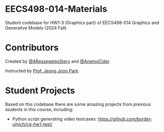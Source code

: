 # EECS498-014-Materials
Student codebase for HW1-3 (Graphics part) of EECS498-014 Graphics and Generative Models (2024 Fall)

# Contributors

Created by [@ARessegetesStery](https://github.com/ARessegetesStery) and [@AnemoCider](https://github.com/AnemoCider).

Instructed by [Prof. Jeong Joon Park](https://jjparkcv.github.io/).

# Student Projects

Based on this codebase there are some amazing projects from previous students in this course, including:

- Python script generating video testcases: https://github.com/border-umich/cg-hw1-test/
